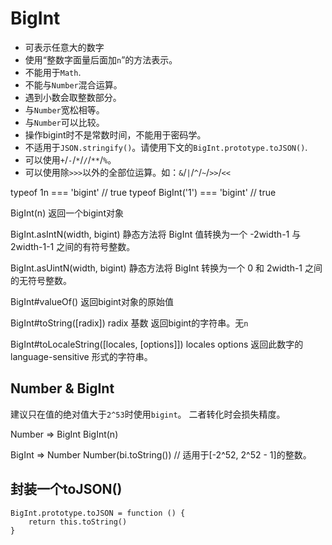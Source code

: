 # BigInt
- 可表示任意大的数字
- 使用“整数字面量后面加`n`”的方法表示。
- 不能用于`Math`.
- 不能与`Number`混合运算。
- 遇到小数会取整数部分。
- 与`Number`宽松相等。
- 与`Number`可以比较。
- 操作bigint时不是常数时间，不能用于密码学。
- 不适用于`JSON.stringify()`。请使用下文的`BigInt.prototype.toJSON()`.
- 可以使用`+`/`-`/`*`/`/`/`**`/`%`。
- 可以使用除`>>>`以外的全部位运算。如：`&`/`|`/`^`/`~`/`>>`/`<<`

typeof 1n === 'bigint'          // true
typeof BigInt('1') === 'bigint' // true

BigInt(n)
返回一个bigint对象

BigInt.asIntN(width, bigint)
静态方法将 BigInt 值转换为一个 -2width-1 与 2width-1-1 之间的有符号整数。

BigInt.asUintN(width, bigint)
静态方法将 BigInt 转换为一个 0 和 2width-1 之间的无符号整数。

BigInt#valueOf()
返回bigint对象的原始值

BigInt#toString([radix])
radix 基数
返回bigint的字符串。无`n`

BigInt#toLocaleString([locales, [options]])
locales
options
返回此数字的 language-sensitive 形式的字符串。

## Number & BigInt
建议只在值的绝对值大于`2^53`时使用`bigint`。
二者转化时会损失精度。

Number => BigInt
BigInt(n)

BigInt => Number
Number(bi.toString())
// 适用于[-2^52, 2^52 - 1]的整数。

## 封装一个toJSON()
```
BigInt.prototype.toJSON = function () {
    return this.toString()
}
```